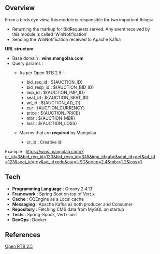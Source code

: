 ## Overview ##

From a birds eye view, this module is responsible for two important things:

* Returning the markup for BidRequests served. Any event received by this module is called 'WinNotification'
* Sending the WinNotification received to Apache Kafka

**URL structure**

* Base domain : **wins.mangolaa.com**
* Query params : 
   * As per Open RTB 2.5 : 
      * bid_req_id : ${AUCTION_ID} 
      * bid_resp_id : ${AUCTION_BID_ID}  
      * imp_id : ${AUCTION_IMP_ID} 
      * seat_id : ${AUCTION_SEAT_ID} 
      * ad_id : ${AUCTION_AD_ID} 
      * cur : {AUCTION_CURRENCY} 
      * price : ${AUCTION_PRICE}
      * mbr : ${AUCTION_MBR}
      * loss : ${AUCTION_LOSS} 

   * Macros that are **required** by Mangolaa
      * cr_id : Creative id 

      


Example : 
https://wins.mangolaa.com/?cr_id=3&bid_req_id=123&bid_resp_id=345&imp_id=abc&seat_id=def&ad_id=123&seat_id=tgv&ad_id=edc&cur=USD&price=2.4&mbr=1.2&loss=1


## Tech ##
* **Programming Language** : Groovy 2.4.13
* **Framework** : Spring Boot on top of Vert.x
* **Cache** : CQEngine as a Local cache
* **Messaging** : Apache Kafka as both producer and Consumer
* **Repository** : Fetching CMS data from MySQL on startup
* **Tests** : Spring-Spock, Vertx-unit
* **DevOps** : Docker


## References ##

[Open RTB 2.5](https://www.iab.com/wp-content/uploads/2016/03/OpenRTB-API-Specification-Version-2-5-FINAL.pdf)